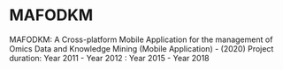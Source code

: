 # MAFODKM
MAFODKM: A Cross-platform Mobile Application for the management of Omics Data and Knowledge Mining (Mobile Application) - (2020)
Project duration: Year 2011 - Year 2012
                : Year 2015 - Year 2018
